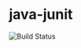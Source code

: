 # java-junit

![Build Status](https://travis-ci.org/cyber-dojo-languages/java-junit.svg?branch=master)

